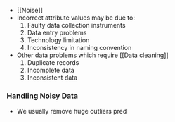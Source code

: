 - [[Noise]]
- Incorrect attribute values may be due to:
	1. Faulty data collection instruments
	2. Data entry problems
	3. Technology limitation
	4. Inconsistency in naming convention
- Other data problems which require [[Data cleaning]]
	1. Duplicate records
	2. Incomplete data
	3. Inconsistent data

### Handling Noisy Data
- We usually remove huge outliers pred